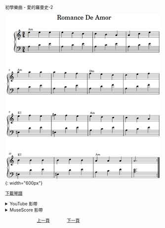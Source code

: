 ﻿---
keywords: 初學樂曲 - 愛的羅曼史-2
---
初學樂曲 - 愛的羅曼史-2

![愛的羅曼史-2](/assets/Piano/B-Romance-2.png){: width="600px"}

<a href="/assets/Piano/B-Romance-2.pdf" target="_blank">下載琴譜</a>

<details>
  <summary>YouTube 影帶</summary>
<ol>
<iframe width="560" height="315" src="https://www.youtube.com/embed/l0wSkV38rWs" title="愛的羅曼史 2" frameborder="0" allow="accelerometer; autoplay; clipboard-write; encrypted-media; gyroscope; picture-in-picture; web-share" allowfullscreen></iframe>
</ol>
</details>

<details>
  <summary>MuseScore 影帶</summary>
<ol>
<a href="https://musescore.com/user/65457238/scores/11054860?share=copy_link" target="_blank">Open to Play</a>
</ol>
</details>



&nbsp;&nbsp;&nbsp;&nbsp;&nbsp;&nbsp;&nbsp;&nbsp;&nbsp;&nbsp;&nbsp;&nbsp;
&nbsp;&nbsp;&nbsp;&nbsp;&nbsp;&nbsp;&nbsp;&nbsp;&nbsp;&nbsp;&nbsp;&nbsp;
[上一頁](B-Romance)
&nbsp;&nbsp;&nbsp;&nbsp;&nbsp;&nbsp;&nbsp;&nbsp;&nbsp;&nbsp;&nbsp;&nbsp;
[下一頁](B-MyHeartWillGoOn)









